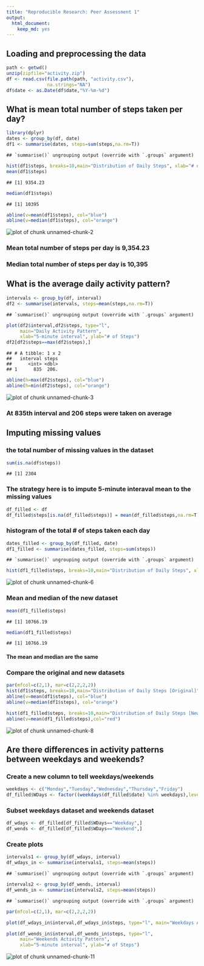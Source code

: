```yaml
---
title: "Reproducible Research: Peer Assessment 1"
output: 
  html_document: 
    keep_md: yes
---
```



## Loading and preprocessing the data

```r
path <- getwd()
unzip(zipfile="activity.zip")
df <- read.csv(file.path(path, "activity.csv"),
               na.strings="NA")
df$date <- as.Date(df$date,"%Y-%m-%d")
```

## What is mean total number of steps taken per day?

```r
library(dplyr)
dates <- group_by(df, date)
df1 <- summarise(dates, steps=sum(steps,na.rm=T))
```

```
## `summarise()` ungrouping output (override with `.groups` argument)
```

```r
hist(df1$steps, breaks=10,main="Distribution of Daily Steps", xlab="# of Steps")
mean(df1$steps)
```

```
## [1] 9354.23
```

```r
median(df1$steps)
```

```
## [1] 10395
```

```r
abline(v=mean(df1$steps), col="blue")
abline(v=median(df1$steps), col="orange")
```

![plot of chunk unnamed-chunk-2](figure/unnamed-chunk-2-1.png)

### Mean total number of steps per day is 9,354.23

### Median total number of steps per day is 10,395

## What is the average daily activity pattern?

```r
intervals <- group_by(df, interval)
df2 <- summarise(intervals, steps=mean(steps,na.rm=T))
```

```
## `summarise()` ungrouping output (override with `.groups` argument)
```

```r
plot(df2$interval,df2$steps, type="l",
     main="Daily Activity Pattern",
     xlab="5-minute interval", ylab="# of Steps")
df2[df2$steps==max(df2$steps),]
```

```
## # A tibble: 1 x 2
##   interval steps
##      <int> <dbl>
## 1      835  206.
```

```r
abline(h=max(df2$steps), col="blue")
abline(h=min(df2$steps), col="orange")
```

![plot of chunk unnamed-chunk-3](figure/unnamed-chunk-3-1.png)

### At 835th interval and 206 steps were taken on average 

## Imputing missing values

### the total number of missing values in the dataset

```r
sum(is.na(df$steps))
```

```
## [1] 2304
```

### The strategy here is to impute 5-minute interaval mean to the missing values

```r
df_filled <- df
df_filled$steps[is.na(df_filled$steps)] = mean(df_filled$steps,na.rm=T)
```

### histogram of the total # of steps taken each day

```r
dates_filled <- group_by(df_filled, date)
df1_filled <- summarise(dates_filled, steps=sum(steps))
```

```
## `summarise()` ungrouping output (override with `.groups` argument)
```

```r
hist(df1_filled$steps, breaks=10,main="Distribution of Daily Steps", xlab="# of Steps")
```

![plot of chunk unnamed-chunk-6](figure/unnamed-chunk-6-1.png)

### Mean and median of the new dataset

```r
mean(df1_filled$steps)
```

```
## [1] 10766.19
```

```r
median(df1_filled$steps)
```

```
## [1] 10766.19
```

#### The mean and median are the same

### Compare the original and new datasets

```r
par(mfcol=c(2,1), mar=c(2,2,2,2))
hist(df1$steps, breaks=10,main="Distribution of Daily Steps [Original]", xlab="# of Steps")
abline(v=mean(df1$steps), col="blue")
abline(v=median(df1$steps), col="orange")

hist(df1_filled$steps, breaks=10,main="Distribution of Daily Steps [New]", xlab="# of Steps")
abline(v=mean(df1_filled$steps),col="red")
```

![plot of chunk unnamed-chunk-8](figure/unnamed-chunk-8-1.png)

## Are there differences in activity patterns between weekdays and weekends?

### Create a new column to tell weekdays/weekends

```r
weekdays <- c("Monday","Tuesday","Wednesday","Thursday","Friday")
df_filled$WDays <- factor((weekdays(df_filled$date) %in% weekdays),levels=c(FALSE,TRUE),labels=c("Weekend","Weekday"))
```

### Subset weekdays dataset and weekends dataset

```r
df_wdays <- df_filled[df_filled$WDays=="Weekday",]
df_wends <- df_filled[df_filled$WDays=="Weekend",]
```

### Create plots

```r
intervals1 <- group_by(df_wdays, interval)
df_wdays_in <- summarise(intervals1, steps=mean(steps))
```

```
## `summarise()` ungrouping output (override with `.groups` argument)
```

```r
intervals2 <- group_by(df_wends, interval)
df_wends_in <- summarise(intervals2, steps=mean(steps))
```

```
## `summarise()` ungrouping output (override with `.groups` argument)
```

```r
par(mfcol=c(2,1), mar=c(2,2,2,2))

plot(df_wdays_in$interval,df_wdays_in$steps, type="l", main="Weekdays Activity Pattern",  xlab="5-minute interval", ylab="# of Steps")

plot(df_wends_in$interval,df_wends_in$steps, type="l",
     main="Weekends Activity Pattern",
     xlab="5-minute interval", ylab="# of Steps")
```

![plot of chunk unnamed-chunk-11](figure/unnamed-chunk-11-1.png)


